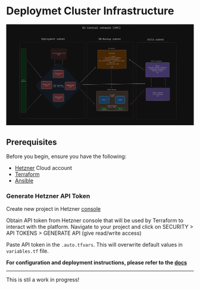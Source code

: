 # Deploymet Cluster Infrastructure

![infra-diagram](public/01_infra-diagram.png)

## Prerequisites

Before you begin, ensure you have the following:

- [Hetzner](https://hetzner.cloud/?ref=Ix9xCKNxJriM) Cloud account
- [Terraform](https://www.terraform.io/downloads.html)
- [Ansible](https://docs.ansible.com/ansible/latest/installation_guide/intro_installation.html)

### Generate Hetzner API Token

Create new project in Hetzner [console](https://console.hetzner.cloud/projects)

Obtain API token from Hetzner console that will be used by Terraform to interact with the platform.
Navigate to your project and click on SECURITY > API TOKENS > GENERATE API (give read/write access)

Paste API token in the `.auto.tfvars`. This will overwrite default values in `variables.tf` file.



**For configuration and deployment instructions, please refer to the [docs](https://ujstor.github.io/deployment-cluster-s3-db/)**

---

This is stil a work in progress!